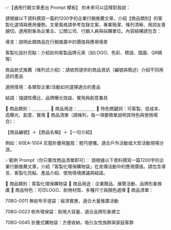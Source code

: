 ✅【通用行銷文章產出 Prompt 模板】
你未來可以這樣對我說：

請根據以下資料撰寫一篇約1200字的企業行銷推薦文章，介紹【商品類別】的客製化選項與應用優勢。文章風格請參考型錄文案，專業簡潔、條列清晰、用詞友善親切。適用對象為企業主、公關公司、行銷人員與採購單位。內容結構請包含：

導言：說明此類商品在行銷推廣中的價值與應用場景

客製化設計亮點：介紹如何客製品牌元素（如LOGO、色彩、標語、插圖、QR碼等）

商品款式推薦（條列式介紹）：請依照提供的商品資訊（編號與簡述）介紹不同用途的產品

適用情境：各類型企業/活動如何選擇適合的產品

結語：強調性價比、品牌曝光效益、實用與創意兼具

📌 商品類別：＿＿＿＿
📌 商品用途：＿＿＿＿
📌 特色關鍵詞：可客製、低成本、高曝光、創意、實用
📌 商品清單（請條列，每一項要簡單說明其特色與使用場合）：

【商品編號】＋【商品名稱】＋【一句介紹】

例如：60EA-1004 尼龍折疊飛盤扇：輕巧便攜，適合戶外活動或大型活動現場分送。

✅範例 Prompt（你只要改商品清單即可）：
請根據以下資料撰寫一篇1200字的企業行銷推薦文章，介紹「客製化環保購物袋」在宣傳活動中的應用價值。請包含導言、客製化亮點、產品介紹、使用情境建議與結語。

📌 商品類別：客製化環保購物袋
📌 商品用途：企業贈品、展覽活動、品牌形象推廣
📌 商品特色：可印LOGO、耐用材質、多種尺寸與顏色選擇
📌 商品清單：

70BG-0011 無紡布手提袋：經濟實惠，適合大量推廣活動

70BG-0023 帆布環保袋：耐用大容量，適合品牌形象建立

70BG-0045 折疊式購物袋：方便收納，吸引女性族群與家庭客群

